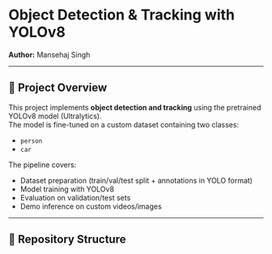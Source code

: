
# Object Detection & Tracking with YOLOv8  
**Author:** Mansehaj Singh  

---

## 📌 Project Overview
This project implements **object detection and tracking** using the pretrained YOLOv8 model (Ultralytics).  
The model is fine-tuned on a custom dataset containing two classes:  

- `person`  
- `car`  

The pipeline covers:
- Dataset preparation (train/val/test split + annotations in YOLO format)  
- Model training with YOLOv8  
- Evaluation on validation/test sets  
- Demo inference on custom videos/images  

---

## 📂 Repository Structure
